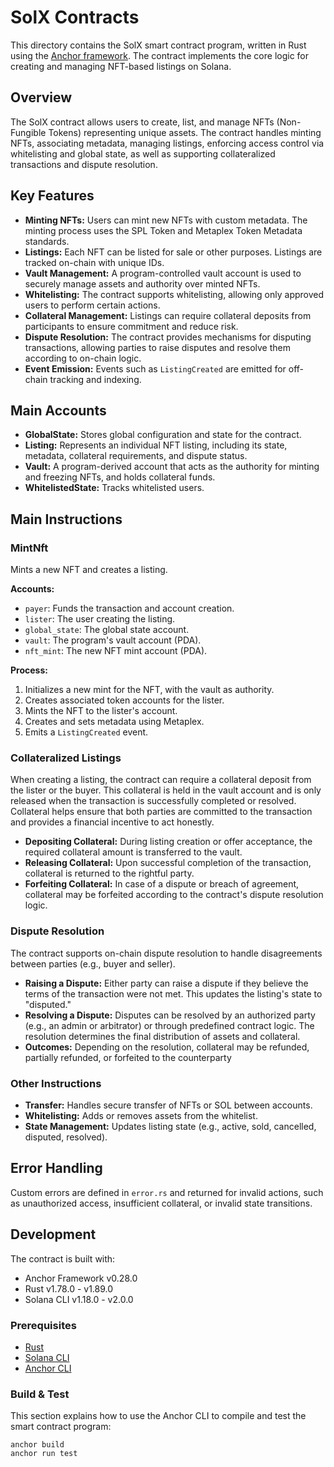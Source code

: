 # SolX Contracts

This directory contains the SolX smart contract program, written in Rust using the [Anchor framework](https://project-serum.github.io/anchor/). The contract implements the core logic for creating and managing NFT-based listings on Solana.

## Overview

The SolX contract allows users to create, list, and manage NFTs (Non-Fungible Tokens) representing unique assets. The contract handles minting NFTs, associating metadata, managing listings, enforcing access control via whitelisting and global state, as well as supporting collateralized transactions and dispute resolution.

## Key Features

- **Minting NFTs:** Users can mint new NFTs with custom metadata. The minting process uses the SPL Token and Metaplex Token Metadata standards.
- **Listings:** Each NFT can be listed for sale or other purposes. Listings are tracked on-chain with unique IDs.
- **Vault Management:** A program-controlled vault account is used to securely manage assets and authority over minted NFTs.
- **Whitelisting:** The contract supports whitelisting, allowing only approved users to perform certain actions.
- **Collateral Management:** Listings can require collateral deposits from participants to ensure commitment and reduce risk.
- **Dispute Resolution:** The contract provides mechanisms for disputing transactions, allowing parties to raise disputes and resolve them according to on-chain logic.
- **Event Emission:** Events such as `ListingCreated` are emitted for off-chain tracking and indexing.

## Main Accounts

- **GlobalState:** Stores global configuration and state for the contract.
- **Listing:** Represents an individual NFT listing, including its state, metadata, collateral requirements, and dispute status.
- **Vault:** A program-derived account that acts as the authority for minting and freezing NFTs, and holds collateral funds.
- **WhitelistedState:** Tracks whitelisted users.

## Main Instructions

### MintNft

Mints a new NFT and creates a listing.

**Accounts:**

- `payer`: Funds the transaction and account creation.
- `lister`: The user creating the listing.
- `global_state`: The global state account.
- `vault`: The program's vault account (PDA).
- `nft_mint`: The new NFT mint account (PDA).

**Process:**

1. Initializes a new mint for the NFT, with the vault as authority.
2. Creates associated token accounts for the lister.
3. Mints the NFT to the lister's account.
4. Creates and sets metadata using Metaplex.
5. Emits a `ListingCreated` event.

### Collateralized Listings

When creating a listing, the contract can require a collateral deposit from the lister or the buyer. This collateral is held in the vault account and is only released when the transaction is successfully completed or resolved. Collateral helps ensure that both parties are committed to the transaction and provides a financial incentive to act honestly.

- **Depositing Collateral:** During listing creation or offer acceptance, the required collateral amount is transferred to the vault.
- **Releasing Collateral:** Upon successful completion of the transaction, collateral is returned to the rightful party.
- **Forfeiting Collateral:** In case of a dispute or breach of agreement, collateral may be forfeited according to the contract's dispute resolution logic.

### Dispute Resolution

The contract supports on-chain dispute resolution to handle disagreements between parties (e.g., buyer and seller).

- **Raising a Dispute:** Either party can raise a dispute if they believe the terms of the transaction were not met. This updates the listing's state to "disputed."
- **Resolving a Dispute:** Disputes can be resolved by an authorized party (e.g., an admin or arbitrator) or through predefined contract logic. The resolution determines the final distribution of assets and collateral.
- **Outcomes:** Depending on the resolution, collateral may be refunded, partially refunded, or forfeited to the counterparty

### Other Instructions

- **Transfer:** Handles secure transfer of NFTs or SOL between accounts.
- **Whitelisting:** Adds or removes assets from the whitelist.
- **State Management:** Updates listing state (e.g., active, sold, cancelled, disputed, resolved).

## Error Handling

Custom errors are defined in `error.rs` and returned for invalid actions, such as unauthorized access, insufficient collateral, or invalid state transitions.

## Development

The contract is built with:

- Anchor Framework v0.28.0
- Rust v1.78.0 - v1.89.0
- Solana CLI v1.18.0 - v2.0.0

### Prerequisites

- [Rust](https://www.rust-lang.org/)
- [Solana CLI](https://docs.solana.com/cli/install-solana-cli-tools)
- [Anchor CLI](https://project-serum.github.io/anchor/getting-started/installation.html)

### Build & Test

This section explains how to use the Anchor CLI to compile and test the smart contract program:

```
anchor build
anchor run test
```
